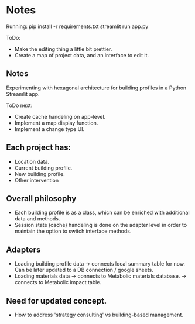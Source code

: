 # Notes
Running: 
pip install -r requirements.txt
streamlit run app.py

ToDo:
* Make the editing thing a little bit prettier.
* Create a map of project data, and an interface to edit it.


## Notes
Experimenting with hexagonal architecture for building profiles in a Python Streamlit app.

ToDo next:
- Create cache handeling on app-level.
- Implement a map display function.
- Implement a change type UI.


## Each project has:
* Location data.
* Current building profile.
* New building profile.
* Other intervention

## Overall philosophy
* Each building profile is as a class, which can be enriched with additional data and methods.
* Session state (cache) handeling is done on the adapter level in order to maintain the option to switch interface methods. 


## Adapters
* Loading building profile data -> connects local summary table for now. Can be later updated to a DB connection / google sheets.
* Loading materials data  -> connects to Metabolic materials database.
                        -> connects to Metabolic impact table.

## Need for updated concept.
* How to address 'strategy consulting' vs building-based management.
